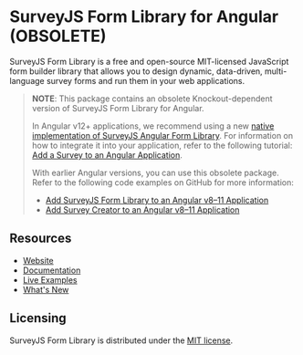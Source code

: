 # SurveyJS Form Library for Angular (OBSOLETE)

SurveyJS Form Library is a free and open-source MIT-licensed JavaScript form builder library that allows you to design dynamic, data-driven, multi-language survey forms and run them in your web applications.

> **NOTE**: This package contains an obsolete Knockout-dependent version of SurveyJS Form Library for Angular.
> 
> In Angular v12+ applications, we recommend using a new [native implementation of SurveyJS Angular Form Library](https://www.npmjs.com/package/survey-angular-ui). For information on how to integrate it into your application, refer to the following tutorial: [Add a Survey to an Angular Application](https://surveyjs.io/form-library/documentation/get-started-angular).
>
> With earlier Angular versions, you can use this obsolete package. Refer to the following code examples on GitHub for more information:
> - [Add SurveyJS Form Library to an Angular v8&ndash;11 Application](https://github.com/surveyjs/code-examples/tree/main/legacy-angular/form-library)
> - [Add Survey Creator to an Angular v8&ndash;11 Application](https://github.com/surveyjs/code-examples/tree/main/legacy-angular/survey-creator)

## Resources

- [Website](https://surveyjs.io/)
- [Documentation](https://surveyjs.io/Documentation/Library)
- [Live Examples](https://surveyjs.io/form-library/examples/nps-question/angular)
- [What's New](https://surveyjs.io/WhatsNew)

## Licensing

SurveyJS Form Library is distributed under the [MIT license](https://github.com/surveyjs/survey-library/blob/master/LICENSE).
